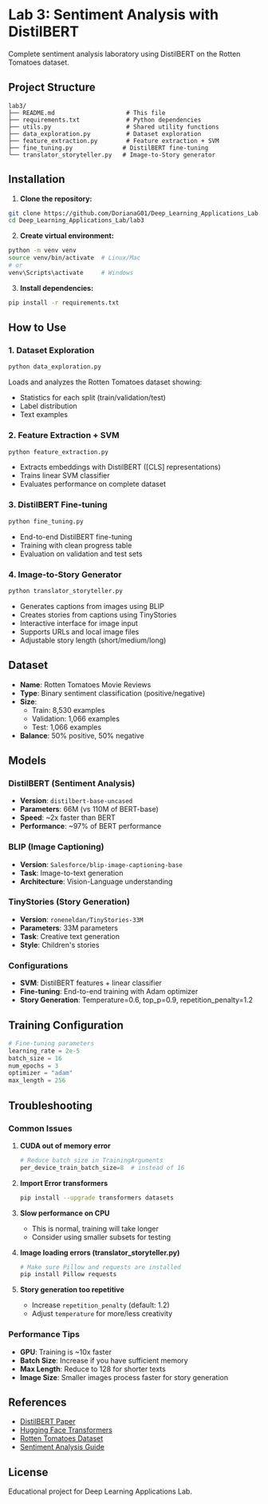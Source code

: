 # Lab 3: Sentiment Analysis with DistilBERT

Complete sentiment analysis laboratory using DistilBERT on the Rotten Tomatoes dataset.

##  Project Structure

```
lab3/
├── README.md                    # This file
├── requirements.txt             # Python dependencies
├── utils.py                     # Shared utility functions
├── data_exploration.py          # Dataset exploration
├── feature_extraction.py        # Feature extraction + SVM
├── fine_tuning.py              # DistilBERT fine-tuning
└── translator_storyteller.py   # Image-to-Story generator
```

##  Installation

1. **Clone the repository:**
```bash
git clone https://github.com/DorianaG01/Deep_Learning_Applications_Lab.git
cd Deep_Learning_Applications_Lab/lab3
```

2. **Create virtual environment:**
```bash
python -m venv venv
source venv/bin/activate  # Linux/Mac
# or
venv\Scripts\activate     # Windows
```

3. **Install dependencies:**
```bash
pip install -r requirements.txt
```

## How to Use

### 1. Dataset Exploration
```bash
python data_exploration.py
```
Loads and analyzes the Rotten Tomatoes dataset showing:
- Statistics for each split (train/validation/test)
- Label distribution
- Text examples

### 2. Feature Extraction + SVM
```bash
python feature_extraction.py
```
- Extracts embeddings with DistilBERT ([CLS] representations)
- Trains linear SVM classifier
- Evaluates performance on complete dataset

### 3. DistilBERT Fine-tuning
```bash
python fine_tuning.py
```
- End-to-end DistilBERT fine-tuning
- Training with clean progress table
- Evaluation on validation and test sets

### 4. Image-to-Story Generator
```bash
python translator_storyteller.py
```
- Generates captions from images using BLIP
- Creates stories from captions using TinyStories
- Interactive interface for image input
- Supports URLs and local image files
- Adjustable story length (short/medium/long)

## Dataset

- **Name**: Rotten Tomatoes Movie Reviews
- **Type**: Binary sentiment classification (positive/negative)
- **Size**:
  - Train: 8,530 examples
  - Validation: 1,066 examples  
  - Test: 1,066 examples
- **Balance**: 50% positive, 50% negative

## Models

### DistilBERT (Sentiment Analysis)
- **Version**: `distilbert-base-uncased`
- **Parameters**: 66M (vs 110M of BERT-base)
- **Speed**: ~2x faster than BERT
- **Performance**: ~97% of BERT performance

### BLIP (Image Captioning)
- **Version**: `Salesforce/blip-image-captioning-base`
- **Task**: Image-to-text generation
- **Architecture**: Vision-Language understanding

### TinyStories (Story Generation)
- **Version**: `roneneldan/TinyStories-33M`
- **Parameters**: 33M parameters
- **Task**: Creative text generation
- **Style**: Children's stories

### Configurations
- **SVM**: DistilBERT features + linear classifier
- **Fine-tuning**: End-to-end training with Adam optimizer
- **Story Generation**: Temperature=0.6, top_p=0.9, repetition_penalty=1.2
  
## Training Configuration

```python
# Fine-tuning parameters
learning_rate = 2e-5
batch_size = 16
num_epochs = 3
optimizer = "adam"
max_length = 256
```

##  Troubleshooting

### Common Issues

1. **CUDA out of memory error**
   ```python
   # Reduce batch size in TrainingArguments
   per_device_train_batch_size=8  # instead of 16
   ```

2. **Import Error transformers**
   ```bash
   pip install --upgrade transformers datasets
   ```

3. **Slow performance on CPU**
   - This is normal, training will take longer
   - Consider using smaller subsets for testing

4. **Image loading errors (translator_storyteller.py)**
   ```bash
   # Make sure Pillow and requests are installed
   pip install Pillow requests
   ```

5. **Story generation too repetitive**
   - Increase `repetition_penalty` (default: 1.2)
   - Adjust `temperature` for more/less creativity

### Performance Tips

- **GPU**: Training is ~10x faster
- **Batch Size**: Increase if you have sufficient memory
- **Max Length**: Reduce to 128 for shorter texts
- **Image Size**: Smaller images process faster for story generation

## References

- [DistilBERT Paper](https://arxiv.org/abs/1910.01108)
- [Hugging Face Transformers](https://huggingface.co/transformers/)
- [Rotten Tomatoes Dataset](https://huggingface.co/datasets/rotten_tomatoes)
- [Sentiment Analysis Guide](https://huggingface.co/docs/transformers/tasks/sequence_classification)

## License

Educational project for Deep Learning Applications Lab.
